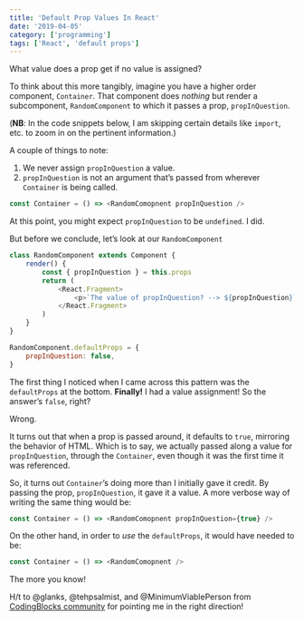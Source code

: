 ```yaml
---
title: 'Default Prop Values In React'
date: '2019-04-05'
category: ['programming']
tags: ['React', 'default props']
---
```


What value does a prop get if no value is assigned?

To think about this more tangibly, imagine you have a higher order component, `Container`. That component does _nothing_ but render a subcomponent, `RandomComponent` to which it passes a prop, `propInQuestion`.

(**NB**: In the code snippets below, I am skipping certain details like `import`, etc. to zoom in on the pertinent information.)

A couple of things to note:

1. We never assign `propInQuestion` a value.
2. `propInQuestion` is not an argument that’s passed from wherever `Container` is being called.

```javascript
const Container = () => <RandomComopnent propInQuestion />
```

At this point, you might expect `propInQuestion` to be `undefined`. I did.

But before we conclude, let’s look at our `RandomComponent`

```javascript
class RandomComponent extends Component {
    render() {
        const { propInQuestion } = this.props
        return (
            <React.Fragment>
                <p>`The value of propInQuestion? --> ${propInQuestion}`</p>
            </React.Fragment>
        )
    }
}

RandomComponent.defaultProps = {
    propInQuestion: false,
}
```

The first thing I noticed when I came across this pattern was the `defaultProps` at the bottom. **Finally!** I had a value assignment! So the answer’s `false`, right?

Wrong.

It turns out that when a prop is passed around, it defaults to `true`, mirroring the behavior of HTML. Which is to say, we actually passed along a value for `propInQuestion`, through the `Container`, even though it was the first time it was referenced.

So, it turns out `Container`’s doing more than I initially gave it credit. By passing the prop, `propInQuestion`, it gave it a value. A more verbose way of writing the same thing would be:

```javascript
const Container = () => <RandomComopnent propInQuestion={true} />
```

On the other hand, in order to _use_ the `defaultProps`, it would have needed to be:

```javascript
const Container = () => <RandomComopnent />
```

The more you know!

H/t to @glanks, @tehpsalmist, and @MinimumViablePerson from [CodingBlocks community](https://codingblocks.slack.com) for pointing me in the right direction!
